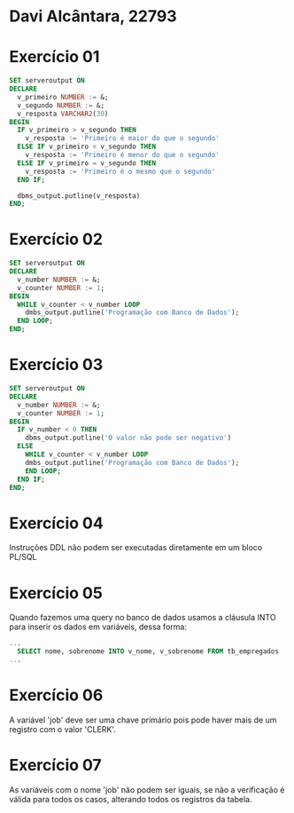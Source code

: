 # Davi Alcântara, 22793

# Exercício 01

```sql
SET serveroutput ON
DECLARE
  v_primeiro NUMBER := &;
  v_segundo NUMBER := &;
  v_resposta VARCHAR2(30)
BEGIN
  IF v_primeiro > v_segundo THEN
    v_resposta := 'Primeiro é maior do que o segundo'
  ELSE IF v_primeiro < v_segundo THEN
    v_resposta := 'Primeiro é menor do que o segundo'
  ELSE IF v_primeiro = v_segundo THEN
    v_resposta := 'Primeiro é o mesmo que o segundo'
  END IF;

  dbms_output.putline(v_resposta)
END;
```

# Exercício 02

```sql
SET serveroutput ON
DECLARE
  v_number NUMBER := &;
  v_counter NUMBER := 1;
BEGIN
  WHILE v_counter < v_number LOOP
    dmbs_output.putline('Programação com Banco de Dados');
  END LOOP;
END;
```

# Exercício 03

```sql
SET serveroutput ON
DECLARE
  v_number NUMBER := &;
  v_counter NUMBER := 1;
BEGIN
  IF v_number < 0 THEN
    dbms_output.putline('O valor não pode ser negativo')
  ELSE
    WHILE v_counter < v_number LOOP
    dmbs_output.putline('Programação com Banco de Dados');
    END LOOP;
  END IF;
END;
```

# Exercício 04

Instruções DDL não podem ser executadas diretamente em um bloco PL/SQL

# Exercício 05

Quando fazemos uma query no banco de dados usamos a cláusula INTO para inserir os dados em variáveis, dessa forma:

```sql
...
  SELECT nome, sobrenome INTO v_nome, v_sobrenome FROM tb_empregados
...
```

# Exercício 06

A variável 'job' deve ser uma chave primário pois pode haver mais de um registro com o valor 'CLERK'.

# Exercício 07

As variáveis com o nome 'job' não podem ser iguais, se não a verificação é válida para todos os casos, alterando todos os registros da tabela.

